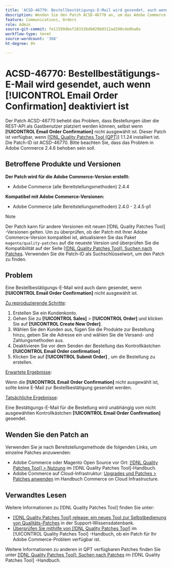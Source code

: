 ```yaml
---
title: 'ACSD-46770: Bestellbestätigungs-E-Mail wird gesendet, auch wenn [!UICONTROL Email Order Confirmation] deaktiviert ist'
description: Wenden Sie den Patch ACSD-46770 an, um das Adobe Commerce-Problem zu beheben, bei dem Bestellbestätigungs-E-Mails gesendet werden, selbst wenn [!UICONTROL Email Order Confirmation] nicht ausgewählt ist.
feature: Communications, Orders
role: Admin
source-git-commit: fe11599dbef283326db029b0312ad290cde0ba0a
workflow-type: tm+mt
source-wordcount: '368'
ht-degree: 0%

---
```


# ACSD-46770: Bestellbestätigungs-E-Mail wird gesendet, auch wenn **[!UICONTROL Email Order Confirmation]** deaktiviert ist

Der Patch ACSD-46770 behebt das Problem, dass Bestellungen über die REST-API als Gastbenutzer platziert werden können, selbst wenn **[!UICONTROL Email Order Confirmation]** nicht ausgewählt ist. Dieser Patch ist verfügbar, wenn [[!DNL Quality Patches Tool (QPT)]](https://experienceleague.adobe.com/en/docs/commerce-knowledge-base/kb/announcements/commerce-announcements/magento-quality-patches-released-new-tool-to-self-serve-quality-patches) 1.1.24 installiert ist. Die Patch-ID ist ACSD-46770. Bitte beachten Sie, dass das Problem in Adobe Commerce 2.4.6 behoben sein soll.

## Betroffene Produkte und Versionen

**Der Patch wird für die Adobe Commerce-Version erstellt:**

* Adobe Commerce (alle Bereitstellungsmethoden) 2.4.4

**Kompatibel mit Adobe Commerce-Versionen:**

* Adobe Commerce (alle Bereitstellungsmethoden) 2.4.0 - 2.4.5-p1

>[!NOTE]
>
>Der Patch kann für andere Versionen mit neuen [!DNL Quality Patches Tool] -Versionen gelten. Um zu überprüfen, ob der Patch mit Ihrer Adobe Commerce-Version kompatibel ist, aktualisieren Sie das Paket `magento/quality-patches` auf die neueste Version und überprüfen Sie die Kompatibilität auf der Seite [[!DNL Quality Patches Tool]: Suchen nach Patches](https://experienceleague.adobe.com/tools/commerce-quality-patches/index.html). Verwenden Sie die Patch-ID als Suchschlüsselwort, um den Patch zu finden.

## Problem

Eine Bestellbestätigungs-E-Mail wird auch dann gesendet, wenn **[!UICONTROL Email Order Confirmation]** nicht ausgewählt ist.

<u>Zu reproduzierende Schritte</u>:

1. Erstellen Sie ein Kundenkonto.
1. Gehen Sie zu **[!UICONTROL Sales]** > **[!UICONTROL Order]** und klicken Sie auf **[!UICONTROL Create New Order]**.
1. Wählen Sie den Kunden aus, fügen Sie die Produkte zur Bestellung hinzu, geben Sie die Adresse ein und wählen Sie die Versand- und Zahlungsmethoden aus.
1. Deaktivieren Sie vor dem Senden der Bestellung das Kontrollkästchen **[!UICONTROL Email Order confirmation]** .
1. Klicken Sie auf **[!UICONTROL Submit Order]** , um die Bestellung zu erstellen.

<u>Erwartete Ergebnisse</u>:

Wenn die **[!UICONTROL Email Order Confirmation]** nicht ausgewählt ist, sollte keine E-Mail zur Bestellbestätigung gesendet werden.

<u>Tatsächliche Ergebnisse</u>:

Eine Bestätigungs-E-Mail für die Bestellung wird unabhängig vom nicht ausgewählten Kontrollkästchen **[!UICONTROL Email Order Confirmation]** gesendet.

## Wenden Sie den Patch an

Verwenden Sie je nach Bereitstellungsmethode die folgenden Links, um einzelne Patches anzuwenden:

* Adobe Commerce oder Magento Open Source vor Ort: [[!DNL Quality Patches Tool] > Nutzung](/help/tools/quality-patches-tool/usage.md) im [!DNL Quality Patches Tool]-Handbuch.
* Adobe Commerce auf Cloud-Infrastruktur: [Upgrades und Patches > Patches anwenden](https://experienceleague.adobe.com/docs/commerce-cloud-service/user-guide/develop/upgrade/apply-patches.html) im Handbuch Commerce on Cloud Infrastructure.

## Verwandtes Lesen

Weitere Informationen zu [!DNL Quality Patches Tool] finden Sie unter:

* [[!DNL Quality Patches Tool] release: ein neues Tool zur Selbstbedienung von Qualitäts-Patches](https://experienceleague.adobe.com/en/docs/commerce-knowledge-base/kb/announcements/commerce-announcements/magento-quality-patches-released-new-tool-to-self-serve-quality-patches) in der Support-Wissensdatenbank.
* [Überprüfen Sie mithilfe von  [!DNL Quality Patches Tool]](/help/tools/quality-patches-tool/patches-available-in-qpt/check-patch-for-magento-issue-with-magento-quality-patches.md) im [!UICONTROL Quality Patches Tool] -Handbuch, ob ein Patch für Ihr Adobe Commerce-Problem verfügbar ist.


Weitere Informationen zu anderen in QPT verfügbaren Patches finden Sie unter [[!DNL Quality Patches Tool]: Suchen nach Patches](https://experienceleague.adobe.com/tools/commerce-quality-patches/index.html) im [!DNL Quality Patches Tool] -Handbuch.
